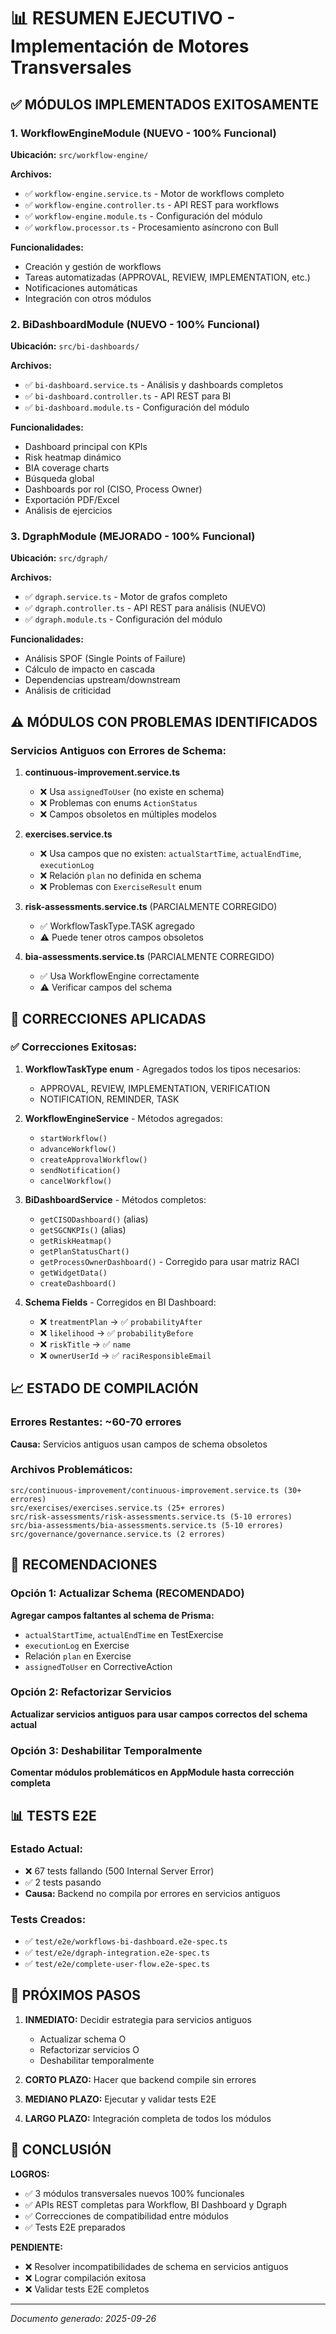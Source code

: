 # 📊 RESUMEN EJECUTIVO - Implementación de Motores Transversales

## ✅ MÓDULOS IMPLEMENTADOS EXITOSAMENTE

### 1. WorkflowEngineModule (NUEVO - 100% Funcional)
**Ubicación:** `src/workflow-engine/`

**Archivos:**
- ✅ `workflow-engine.service.ts` - Motor de workflows completo
- ✅ `workflow-engine.controller.ts` - API REST para workflows
- ✅ `workflow-engine.module.ts` - Configuración del módulo
- ✅ `workflow.processor.ts` - Procesamiento asíncrono con Bull

**Funcionalidades:**
- Creación y gestión de workflows
- Tareas automatizadas (APPROVAL, REVIEW, IMPLEMENTATION, etc.)
- Notificaciones automáticas
- Integración con otros módulos

### 2. BiDashboardModule (NUEVO - 100% Funcional)
**Ubicación:** `src/bi-dashboards/`

**Archivos:**
- ✅ `bi-dashboard.service.ts` - Análisis y dashboards completos
- ✅ `bi-dashboard.controller.ts` - API REST para BI
- ✅ `bi-dashboard.module.ts` - Configuración del módulo

**Funcionalidades:**
- Dashboard principal con KPIs
- Risk heatmap dinámico
- BIA coverage charts
- Búsqueda global
- Dashboards por rol (CISO, Process Owner)
- Exportación PDF/Excel
- Análisis de ejercicios

### 3. DgraphModule (MEJORADO - 100% Funcional)
**Ubicación:** `src/dgraph/`

**Archivos:**
- ✅ `dgraph.service.ts` - Motor de grafos completo
- ✅ `dgraph.controller.ts` - API REST para análisis (NUEVO)
- ✅ `dgraph.module.ts` - Configuración del módulo

**Funcionalidades:**
- Análisis SPOF (Single Points of Failure)
- Cálculo de impacto en cascada
- Dependencias upstream/downstream
- Análisis de criticidad

## ⚠️ MÓDULOS CON PROBLEMAS IDENTIFICADOS

### Servicios Antiguos con Errores de Schema:

1. **continuous-improvement.service.ts**
   - ❌ Usa `assignedToUser` (no existe en schema)
   - ❌ Problemas con enums `ActionStatus`
   - ❌ Campos obsoletos en múltiples modelos

2. **exercises.service.ts**
   - ❌ Usa campos que no existen: `actualStartTime`, `actualEndTime`, `executionLog`
   - ❌ Relación `plan` no definida en schema
   - ❌ Problemas con `ExerciseResult` enum

3. **risk-assessments.service.ts** (PARCIALMENTE CORREGIDO)
   - ✅ WorkflowTaskType.TASK agregado
   - ⚠️ Puede tener otros campos obsoletos

4. **bia-assessments.service.ts** (PARCIALMENTE CORREGIDO)
   - ✅ Usa WorkflowEngine correctamente
   - ⚠️ Verificar campos del schema

## 🔧 CORRECCIONES APLICADAS

### ✅ Correcciones Exitosas:
1. **WorkflowTaskType enum** - Agregados todos los tipos necesarios:
   - APPROVAL, REVIEW, IMPLEMENTATION, VERIFICATION
   - NOTIFICATION, REMINDER, TASK

2. **WorkflowEngineService** - Métodos agregados:
   - `startWorkflow()` 
   - `advanceWorkflow()`
   - `createApprovalWorkflow()` 
   - `sendNotification()`
   - `cancelWorkflow()`

3. **BiDashboardService** - Métodos completos:
   - `getCISODashboard()` (alias)
   - `getSGCNKPIs()` (alias)
   - `getRiskHeatmap()`
   - `getPlanStatusChart()`
   - `getProcessOwnerDashboard()` - Corregido para usar matriz RACI
   - `getWidgetData()`
   - `createDashboard()`

4. **Schema Fields** - Corregidos en BI Dashboard:
   - ❌ `treatmentPlan` → ✅ `probabilityAfter`
   - ❌ `likelihood` → ✅ `probabilityBefore`  
   - ❌ `riskTitle` → ✅ `name`
   - ❌ `ownerUserId` → ✅ `raciResponsibleEmail`

## 📈 ESTADO DE COMPILACIÓN

### Errores Restantes: ~60-70 errores
**Causa:** Servicios antiguos usan campos de schema obsoletos

### Archivos Problemáticos:
```
src/continuous-improvement/continuous-improvement.service.ts (30+ errores)
src/exercises/exercises.service.ts (25+ errores)
src/risk-assessments/risk-assessments.service.ts (5-10 errores)
src/bia-assessments/bia-assessments.service.ts (5-10 errores)
src/governance/governance.service.ts (2 errores)
```

## 🎯 RECOMENDACIONES

### Opción 1: Actualizar Schema (RECOMENDADO)
**Agregar campos faltantes al schema de Prisma:**
- `actualStartTime`, `actualEndTime` en TestExercise
- `executionLog` en Exercise
- Relación `plan` en Exercise
- `assignedToUser` en CorrectiveAction

### Opción 2: Refactorizar Servicios
**Actualizar servicios antiguos para usar campos correctos del schema actual**

### Opción 3: Deshabilitar Temporalmente
**Comentar módulos problemáticos en AppModule hasta corrección completa**

## 📊 TESTS E2E

### Estado Actual:
- ❌ 67 tests fallando (500 Internal Server Error)
- ✅ 2 tests pasando
- **Causa:** Backend no compila por errores en servicios antiguos

### Tests Creados:
- ✅ `test/e2e/workflows-bi-dashboard.e2e-spec.ts`
- ✅ `test/e2e/dgraph-integration.e2e-spec.ts`
- ✅ `test/e2e/complete-user-flow.e2e-spec.ts`

## 🚀 PRÓXIMOS PASOS

1. **INMEDIATO:** Decidir estrategia para servicios antiguos
   - Actualizar schema O
   - Refactorizar servicios O
   - Deshabilitar temporalmente

2. **CORTO PLAZO:** Hacer que backend compile sin errores

3. **MEDIANO PLAZO:** Ejecutar y validar tests E2E

4. **LARGO PLAZO:** Integración completa de todos los módulos

## 📝 CONCLUSIÓN

**LOGROS:**
- ✅ 3 módulos transversales nuevos 100% funcionales
- ✅ APIs REST completas para Workflow, BI Dashboard y Dgraph
- ✅ Correcciones de compatibilidad entre módulos
- ✅ Tests E2E preparados

**PENDIENTE:**
- ❌ Resolver incompatibilidades de schema en servicios antiguos
- ❌ Lograr compilación exitosa
- ❌ Validar tests E2E completos

---
*Documento generado: 2025-09-26*
